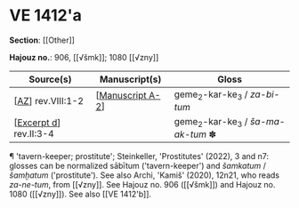 # VE 1412'a

**Section**: [[Other]]

**Hajouz no.**: 906, [[√šmk]]; 1080 [[√zny]]

| Source(s)                | Manuscript(s)      | Gloss                                                          |
| ------------------------ | ------------------ | -------------------------------------------------------------- |
| [[AZ]] rev.VIII:1-2      | [[Manuscript A-2]] | geme<sub>2</sub>-kar-ke<sub>3</sub> / *za-bi*<sub></sub>-*tum* |
| [[Excerpt d]] rev.II:3-4 |                    | geme<sub>2</sub>-kar-ke<sub>3</sub> / *ša-ma-ak-tum* ✽          |

¶ 'tavern-keeper; prostitute'; Steinkeller, 'Prostitutes' (2022), 3 and n7: glosses can be normalized sābītum ('tavern-keeper') and *šamkatum* / *šamḫatum* ('prostitute'). See also Archi, 'Kamiš' (2020), 12n21, who reads *za-ne-tum*, from [[√zny]]. See Hajouz no. 906 ([[√šmk]]) and Hajouz no. 1080 ([[√zny]]). See also [[VE 1412'b]].

[//begin]: # "Autogenerated link references for markdown compatibility"
[AZ]: AZ "MEE 4, 63 + MEE 4, 64 = TM.75.G.10023 + TM.75.G.11301"
[Manuscript A-2]: <Manuscript A-2> "Manuscript A-2"
[Excerpt d]: <Excerpt d> "MEE 4 76 =  TM.75.G.1445"
[//end]: # "Autogenerated link references"